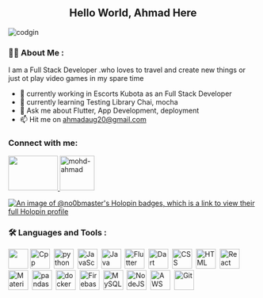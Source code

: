<h2 align="center">Hello World, Ahmad Here</h2>


<p align="center">

![codgin](https://github.com/No0b-master/No0b-master/assets/62955737/bab6e375-32aa-4be8-aeb5-1ab558fae329)

</p>


### :woman_technologist: About Me :

<p>I am a Full Stack Developer .who loves to travel and create new things or just ot play video games in my spare time</p>

<ul>
<li>
 🔭 currently working in Escorts Kubota as an Full Stack Developer
</li>
<li>
 🌱 currently learning Testing Library Chai, mocha
</li>
<li>
 💬 Ask me about Flutter, App Development, deployment
</li>
<!-- <li>👨‍💻 Checkout my <a href="http://www.ahmadmohd.tech">portfolio</a></li> -->
<li>
📫 Hit me on <a href='mailto:ahmadaug20@gmail.com'/>ahmadaug20@gmail.com</a>
</li>
</ul>
<h3 align="left">Connect with me:</h3>
<p align="left">
<a href="https://www.linkedin.com/in/ahmad-mohd/" target="blank">
<img src="https://cdn.jsdelivr.net/gh/devicons/devicon/icons/linkedin/linkedin-original.svg" height="70" width="100"/>
          
</a>
<a href="https://twitter.com/ahmad_mohd_248" target="blank">
     <img src="https://cdn.jsdelivr.net/gh/devicons/devicon/icons/twitter/twitter-original.svg"  alt="mohd-ahmad" height="70" width="70"/>
</a>
  
         
          
</p>


[![An image of @no0bmaster's Holopin badges, which is a link to view their full Holopin profile](https://holopin.me/no0bmaster)](https://holopin.io/@no0bmaster)

### :hammer_and_wrench: Languages and Tools :
<p align="left">
 <div>
   <img src='https://cdn.jsdelivr.net/gh/devicons/devicon/icons/devicon/devicon-original.svg' width="40" height="40">
   <img src="https://cdn.jsdelivr.net/gh/devicons/devicon/icons/cplusplus/cplusplus-plain.svg" title="Cpp" alt="Cpp" width="40" height="40"/>&nbsp;
   <img src="https://cdn.jsdelivr.net/gh/devicons/devicon/icons/python/python-original-wordmark.svg" title="python" alt="python" width="40" height="40"/>&nbsp;
     <img src="https://cdn.jsdelivr.net/gh/devicons/devicon/icons/javascript/javascript-original.svg" title="JavaScript" alt="JavaScript" width="40"height="40"/>&nbsp;
<img src="https://cdn.jsdelivr.net/gh/devicons/devicon/icons/java/java-original-wordmark.svg" title="Java" alt="Java" width="40" height="40"/>&nbsp;
     <img src="https://cdn.jsdelivr.net/gh/devicons/devicon/icons/flutter/flutter-original.svg" title="Flutter" alt="Flutter" width="40" height="40"/>&nbsp;
      <img src="https://cdn.jsdelivr.net/gh/devicons/devicon/icons/dart/dart-original.svg" title="Dart" alt="Dart" width="40" height="40"/>&nbsp;
   <img src="https://cdn.jsdelivr.net/gh/devicons/devicon/icons/css3/css3-plain-wordmark.svg"  title="CSS3" alt="CSS" width="40" height="40"/>&nbsp;
  <img src="https://cdn.jsdelivr.net/gh/devicons/devicon/icons/html5/html5-original.svg" title="HTML5" alt="HTML" width="40" height="40"/>&nbsp;
    <img src="https://cdn.jsdelivr.net/gh/devicons/devicon/icons/react/react-original-wordmark.svg" title="React" alt="React" width="40" height="40"/>&nbsp;
  <img src="https://cdn.jsdelivr.net/gh/devicons/devicon/icons/materialui/materialui-original.svg" title="Material UI" alt="Material UI" width="40" height="40"/>&nbsp;
        <img src="https://cdn.jsdelivr.net/gh/devicons/devicon/icons/pandas/pandas-original-wordmark.svg" title="pandas" alt="pandas" width="40" height="40"/>&nbsp;
  <img src="https://cdn.jsdelivr.net/gh/devicons/devicon/icons/docker/docker-original-wordmark.svg" title="docker" alt="docker" width="40" height="40"/>&nbsp;
  <img src="https://cdn.jsdelivr.net/gh/devicons/devicon/icons/firebase/firebase-plain-wordmark.svg" title="Firebase" alt="Firebase" width="40" height="40"/>&nbsp;
  <img src="https://cdn.jsdelivr.net/gh/devicons/devicon/icons/mysql/mysql-original-wordmark.svg" title="MySQL"  alt="MySQL" width="40" height="40"/>&nbsp;
  <img src="https://cdn.jsdelivr.net/gh/devicons/devicon/icons/nodejs/nodejs-original-wordmark.svg" title="NodeJS" alt="NodeJS" width="40" height="40"/>&nbsp;
  <img src="https://cdn.jsdelivr.net/gh/devicons/devicon/icons/amazonwebservices/amazonwebservices-plain-wordmark.svg" title="AWS" alt="AWS" width="40" height="40"/>&nbsp;
  <img src="https://cdn.jsdelivr.net/gh/devicons/devicon/icons/git/git-original-wordmark.svg" title="Git" **alt="Git" width="40" height="40"/>
</div>

</p>

